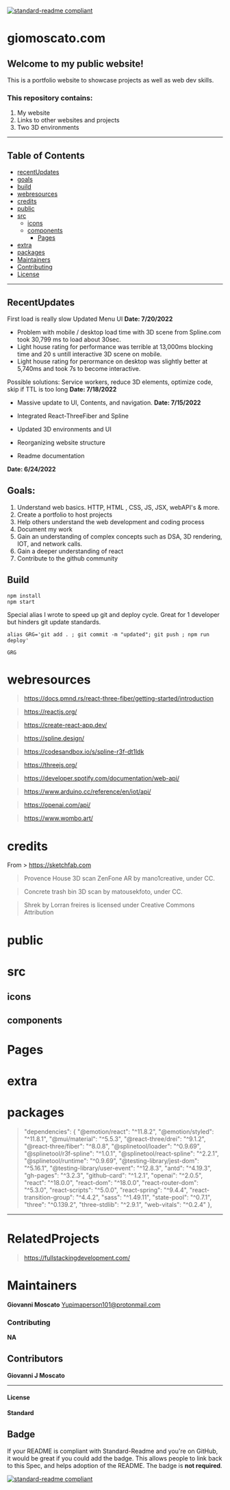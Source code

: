 [![standard-readme compliant](https://img.shields.io/badge/readme%20style-standard-brightgreen.svg?style=flat-square)](https://github.com/RichardLitt/standard-readme)

# giomoscato.com 

## Welcome to my public website! 
This is a portfolio website to showcase projects as well as web dev skills. 

### This repository contains:

1. My website 
2. Links to other websites and projects
3. Two 3D environments

---
## Table of Contents
- [recentUpdates](#recentupdates)
- [goals](#goals)
- [build](#build)
- [webresources](#webresources)
- [credits](#credits)
- [public](#public)
- [src](#src)
	- [icons](#icons)
	- [components](#components)
		- [Pages](#Pages)
- [extra](#extra)
- [packages](#packages)
- [Maintainers](#maintainers)
- [Contributing](#contributing)
- [License](#license)
---
## RecentUpdates

First load is really slow
Updated Menu UI 
**Date: 7/20/2022**

- Problem with mobile / desktop load time with 3D scene from Spline.com took 30,799 ms to load about 30sec.
- Light house rating for performance was terrible at 13,000ms blocking time and 20 s untill interactive 3D scene on mobile.
- Light house rating for perormance on desktop was slightly better at 5,740ms and took 7s to become interactive.

Possible solutions: Service workers, reduce 3D elements, optimize code, skip if TTL is too long
**Date: 7/18/2022**

- Massive update to UI, Contents, and navigation.
**Date: 7/15/2022**

- Integrated React-ThreeFiber and Spline
- Updated 3D environments and UI
- Reorganizing website structure
- Readme documentation

**Date: 6/24/2022**



## Goals:

1. Understand web basics. HTTP, HTML , CSS, JS, JSX, webAPI's & more.
2. Create a portfolio to host projects
3. Help others understand the web development and coding process
4. Document my work
5. Gain an understanding of complex concepts such as DSA, 3D rendering, IOT, and network calls.
5. Gain a deeper understanding of react 
6. Contribute to the github community

## Build
	npm install
	npm start

Special alias I wrote to speed up git and deploy cycle. Great for 1 developer but hinders git update standards.

	alias GRG='git add . ; git commit -m "updated"; git push ; npm run deploy'

	GRG

# webresources
>https://docs.pmnd.rs/react-three-fiber/getting-started/introduction

>https://reactjs.org/

>https://create-react-app.dev/

>https://spline.design/

>https://codesandbox.io/s/spline-r3f-dt1ldk

>https://threejs.org/

>https://developer.spotify.com/documentation/web-api/

>https://www.arduino.cc/reference/en/iot/api/

>https://openai.com/api/

>https://www.wombo.art/
# credits
From > https://sketchfab.com
> Provence House 3D scan ZenFone AR by mano1creative, under CC. 

> Concrete trash bin 3D scan by matousekfoto, under CC. 

>Shrek by Lorran freires is licensed under Creative Commons Attribution
# public
# src

## icons

## components

# Pages

# extra
# packages
>"dependencies": {
    "@emotion/react": "^11.8.2",
    "@emotion/styled": "^11.8.1",
    "@mui/material": "^5.5.3",
    "@react-three/drei": "^9.1.2",
    "@react-three/fiber": "^8.0.8",
    "@splinetool/loader": "^0.9.69",
    "@splinetool/r3f-spline": "^1.0.1",
    "@splinetool/react-spline": "^2.2.1",
    "@splinetool/runtime": "^0.9.69",
    "@testing-library/jest-dom": "^5.16.1",
    "@testing-library/user-event": "^12.8.3",
    "antd": "^4.19.3",
    "gh-pages": "^3.2.3",
    "github-card": "^1.2.1",
    "openai": "^2.0.5",
    "react": "^18.0.0",
    "react-dom": "^18.0.0",
    "react-router-dom": "^5.3.0",
    "react-scripts": "^5.0.0",
    "react-spring": "^9.4.4",
    "react-transition-group": "^4.4.2",
    "sass": "^1.49.11",
    "state-pool": "^0.7.1",
    "three": "^0.139.2",
    "three-stdlib": "^2.9.1",
    "web-vitals": "^0.2.4"
  },
---
# RelatedProjects
> https://fullstackingdevelopment.com/


# Maintainers
**Giovanni Moscato**
[Yupimaperson101@protonmail.com](Yupimaperson101@protonmail.com)

### Contributing
**NA**


## Contributors
**Giovanni J Moscato**

---

#### License
**Standard**

## Badge

If your README is compliant with Standard-Readme and you're on GitHub, it would be great if you could add the badge. This allows people to link back to this Spec, and helps adoption of the README. The badge is **not required**.

[![standard-readme compliant](https://img.shields.io/badge/readme%20style-standard-brightgreen.svg?style=flat-square)](https://github.com/RichardLitt/standard-readme)
